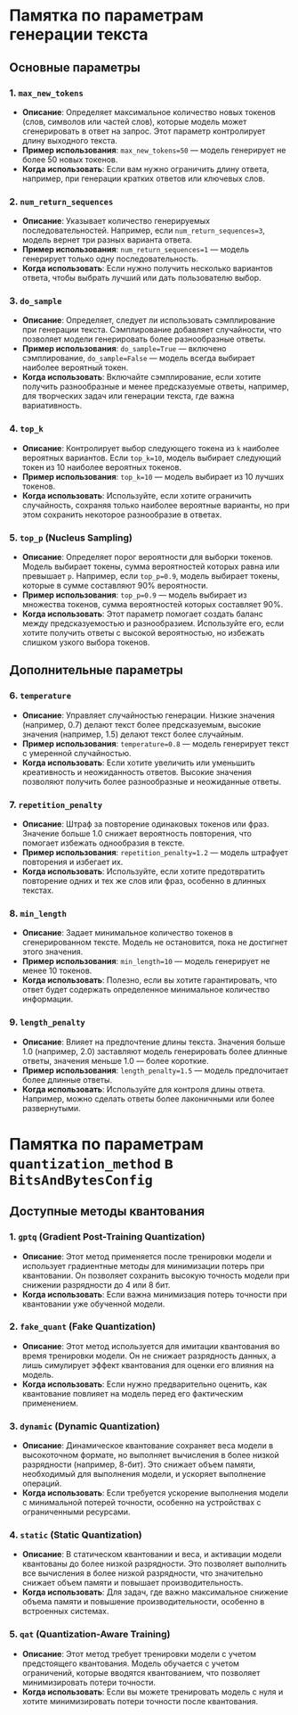 # Памятка по параметрам генерации текста

## Основные параметры

### 1. `max_new_tokens`
- **Описание**: Определяет максимальное количество новых токенов (слов, символов или частей слов), которые модель может сгенерировать в ответ на запрос. Этот параметр контролирует длину выходного текста.
- **Пример использования**: `max_new_tokens=50` — модель генерирует не более 50 новых токенов.
- **Когда использовать**: Если вам нужно ограничить длину ответа, например, при генерации кратких ответов или ключевых слов.

### 2. `num_return_sequences`
- **Описание**: Указывает количество генерируемых последовательностей. Например, если `num_return_sequences=3`, модель вернет три разных варианта ответа.
- **Пример использования**: `num_return_sequences=1` — модель генерирует только одну последовательность.
- **Когда использовать**: Если нужно получить несколько вариантов ответа, чтобы выбрать лучший или дать пользователю выбор.

### 3. `do_sample`
- **Описание**: Определяет, следует ли использовать сэмплирование при генерации текста. Сэмплирование добавляет случайности, что позволяет модели генерировать более разнообразные ответы.
- **Пример использования**: `do_sample=True` — включено сэмплирование, `do_sample=False` — модель всегда выбирает наиболее вероятный токен.
- **Когда использовать**: Включайте сэмплирование, если хотите получить разнообразные и менее предсказуемые ответы, например, для творческих задач или генерации текста, где важна вариативность.

### 4. `top_k`
- **Описание**: Контролирует выбор следующего токена из `k` наиболее вероятных вариантов. Если `top_k=10`, модель выбирает следующий токен из 10 наиболее вероятных токенов.
- **Пример использования**: `top_k=10` — модель выбирает из 10 лучших токенов.
- **Когда использовать**: Используйте, если хотите ограничить случайность, сохраняя только наиболее вероятные варианты, но при этом сохранить некоторое разнообразие в ответах.

### 5. `top_p` (Nucleus Sampling)
- **Описание**: Определяет порог вероятности для выборки токенов. Модель выбирает токены, сумма вероятностей которых равна или превышает `p`. Например, если `top_p=0.9`, модель выбирает токены, которые в сумме составляют 90% вероятности.
- **Пример использования**: `top_p=0.9` — модель выбирает из множества токенов, сумма вероятностей которых составляет 90%.
- **Когда использовать**: Этот параметр помогает создать баланс между предсказуемостью и разнообразием. Используйте его, если хотите получить ответы с высокой вероятностью, но избежать слишком узкого выбора токенов.

## Дополнительные параметры

### 6. `temperature`
- **Описание**: Управляет случайностью генерации. Низкие значения (например, 0.7) делают текст более предсказуемым, высокие значения (например, 1.5) делают текст более случайным.
- **Пример использования**: `temperature=0.8` — модель генерирует текст с умеренной случайностью.
- **Когда использовать**: Если хотите увеличить или уменьшить креативность и неожиданность ответов. Высокие значения позволяют получить более разнообразные и неожиданные ответы.

### 7. `repetition_penalty`
- **Описание**: Штраф за повторение одинаковых токенов или фраз. Значение больше 1.0 снижает вероятность повторения, что помогает избежать однообразия в тексте.
- **Пример использования**: `repetition_penalty=1.2` — модель штрафует повторения и избегает их.
- **Когда использовать**: Используйте, если хотите предотвратить повторение одних и тех же слов или фраз, особенно в длинных текстах.

### 8. `min_length`
- **Описание**: Задает минимальное количество токенов в сгенерированном тексте. Модель не остановится, пока не достигнет этого значения.
- **Пример использования**: `min_length=10` — модель генерирует не менее 10 токенов.
- **Когда использовать**: Полезно, если вы хотите гарантировать, что ответ будет содержать определенное минимальное количество информации.

### 9. `length_penalty`
- **Описание**: Влияет на предпочтение длины текста. Значения больше 1.0 (например, 2.0) заставляют модель генерировать более длинные ответы, значения меньше 1.0 — более короткие.
- **Пример использования**: `length_penalty=1.5` — модель предпочитает более длинные ответы.
- **Когда использовать**: Используйте для контроля длины ответа. Например, можно сделать ответы более лаконичными или более развернутыми.


# Памятка по параметрам `quantization_method` в `BitsAndBytesConfig`

## Доступные методы квантования

### 1. **`gptq`** (Gradient Post-Training Quantization)
- **Описание**: Этот метод применяется после тренировки модели и использует градиентные методы для минимизации потерь при квантовании. Он позволяет сохранить высокую точность модели при снижении разрядности до 4 или 8 бит.
- **Когда использовать**: Если важна минимизация потерь точности при квантовании уже обученной модели.

### 2. **`fake_quant`** (Fake Quantization)
- **Описание**: Этот метод используется для имитации квантования во время тренировки модели. Он не снижает разрядность данных, а лишь симулирует эффект квантования для оценки его влияния на модель.
- **Когда использовать**: Если нужно предварительно оценить, как квантование повлияет на модель перед его фактическим применением.

### 3. **`dynamic`** (Dynamic Quantization)
- **Описание**: Динамическое квантование сохраняет веса модели в высокоточном формате, но выполняет вычисления в более низкой разрядности (например, 8-бит). Это снижает объем памяти, необходимый для выполнения модели, и ускоряет выполнение операций.
- **Когда использовать**: Если требуется ускорение выполнения модели с минимальной потерей точности, особенно на устройствах с ограниченными ресурсами.

### 4. **`static`** (Static Quantization)
- **Описание**: В статическом квантовании и веса, и активации модели квантованы до более низкой разрядности. Это позволяет выполнить все вычисления в более низкой разрядности, что значительно снижает объем памяти и повышает производительность.
- **Когда использовать**: Для задач, где важно максимальное снижение объема памяти и повышение производительности, особенно в встроенных системах.

### 5. **`qat`** (Quantization-Aware Training)
- **Описание**: Этот метод требует тренировки модели с учетом предстоящего квантования. Модель обучается с учетом ограничений, которые вводятся квантованием, что позволяет минимизировать потери точности.
- **Когда использовать**: Если вы можете тренировать модель с нуля и хотите минимизировать потери точности после квантования.
